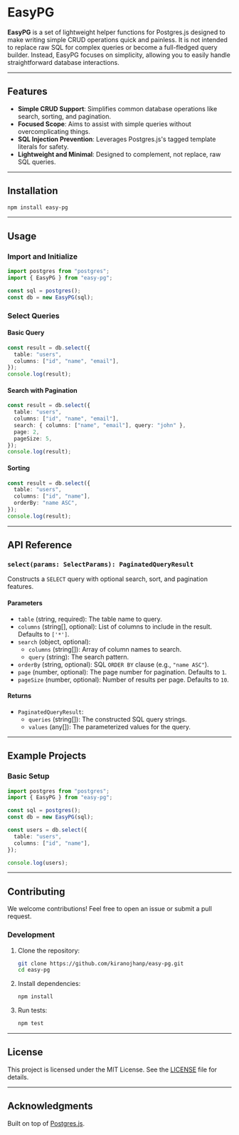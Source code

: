 # EasyPG

**EasyPG** is a set of lightweight helper functions for Postgres.js designed to make writing simple CRUD operations quick and painless. It is not intended to replace raw SQL for complex queries or become a full-fledged query builder. Instead, EasyPG focuses on simplicity, allowing you to easily handle straightforward database interactions.

---

## Features

- **Simple CRUD Support**: Simplifies common database operations like search, sorting, and pagination.
- **Focused Scope**: Aims to assist with simple queries without overcomplicating things.
- **SQL Injection Prevention**: Leverages Postgres.js's tagged template literals for safety.
- **Lightweight and Minimal**: Designed to complement, not replace, raw SQL queries.

---

## Installation

```bash
npm install easy-pg
```

---

## Usage

### Import and Initialize

```typescript
import postgres from "postgres";
import { EasyPG } from "easy-pg";

const sql = postgres();
const db = new EasyPG(sql);
```

### Select Queries

#### Basic Query
```typescript
const result = db.select({
  table: "users",
  columns: ["id", "name", "email"],
});
console.log(result);
```

#### Search with Pagination
```typescript
const result = db.select({
  table: "users",
  columns: ["id", "name", "email"],
  search: { columns: ["name", "email"], query: "john" },
  page: 2,
  pageSize: 5,
});
console.log(result);
```

#### Sorting
```typescript
const result = db.select({
  table: "users",
  columns: ["id", "name"],
  orderBy: "name ASC",
});
console.log(result);
```

---

## API Reference

### `select(params: SelectParams): PaginatedQueryResult`

Constructs a `SELECT` query with optional search, sort, and pagination features.

#### Parameters

- `table` (string, required): The table name to query.
- `columns` (string[], optional): List of columns to include in the result. Defaults to `['*']`.
- `search` (object, optional):
  - `columns` (string[]): Array of column names to search.
  - `query` (string): The search pattern.
- `orderBy` (string, optional): SQL `ORDER BY` clause (e.g., `"name ASC"`).
- `page` (number, optional): The page number for pagination. Defaults to `1`.
- `pageSize` (number, optional): Number of results per page. Defaults to `10`.

#### Returns

- `PaginatedQueryResult`:
  - `queries` (string[]): The constructed SQL query strings.
  - `values` (any[]): The parameterized values for the query.

---

## Example Projects

### Basic Setup
```typescript
import postgres from "postgres";
import { EasyPG } from "easy-pg";

const sql = postgres();
const db = new EasyPG(sql);

const users = db.select({
  table: "users",
  columns: ["id", "name"],
});

console.log(users);
```

---

## Contributing

We welcome contributions! Feel free to open an issue or submit a pull request.

### Development

1. Clone the repository:
   ```bash
   git clone https://github.com/kiranojhanp/easy-pg.git
   cd easy-pg
   ```

2. Install dependencies:
   ```bash
   npm install
   ```

3. Run tests:
   ```bash
   npm test
   ```

---

## License

This project is licensed under the MIT License. See the [LICENSE](./LICENSE) file for details.

---

## Acknowledgments

Built on top of [Postgres.js](https://github.com/porsager/postgres).

